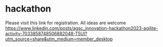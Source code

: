# hackathon
Please visit this link for registration. All ideas are welcome
https://www.linkedin.com/posts/agsc_innovation-hackathon2023-agilite-activity-7033858748506882048-T5Ul?utm_source=share&utm_medium=member_desktop
